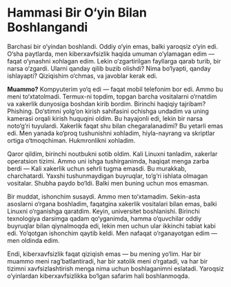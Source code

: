 # Hammasi Bir O‘yin Bilan Boshlangandi

Barchasi bir o‘yindan boshlandi. Oddiy o‘yin emas, balki yaroqsiz o‘yin edi. O‘sha paytlarda, men kiberxavfsizlik haqida umuman o‘ylamagan edim — faqat o‘ynashni xohlagan edim. Lekin o‘zgartirilgan fayllarga qarab turib, bir narsa o‘zgardi. Ularni qanday qilib buzib olishdi? Nima bo‘lyapti, qanday ishlayapti? Qiziqishim o‘chmas, va javoblar kerak edi.

**Muammo?** Kompyuterim yo‘q edi — faqat mobil telefonim bor edi. Ammo bu meni to‘xtatolmadi. Termux-ni topdim, topgan barcha vositalarni o‘rnatdim va xakerlik dunyosiga boshdan kirib bordim. Birinchi haqiqiy tajribam? Phishing. Do‘stimni yolg‘on kirish sahifasini ochishga undadim va uning kamerasi orqali kirish huquqini oldim. Bu hayajonli edi, lekin bir narsa noto‘g‘ri tuyulardi. Xakerlik faqat shu bilan chegaralanadimi? Bu yetarli emas edi. Men yanada ko‘proq tushunishni xohladim, hiyla-nayrang va skriptlar ortiga o‘tmoqchiman. Hukmronlikni xohladim.

Qaror qildim, birinchi noutbukni sotib oldim. Kali Linuxni tanladim, xakerlar operatsion tizimi. Ammo uni ishga tushirganimda, haqiqat menga zarba berdi — Kali xakerlik uchun sehrli tugma emasdi. Bu murakkab, charchatardi. Yaxshi tushunmaydigan buyruqlar, to‘g‘ri ishlata olmagan vositalar. Shubha paydo bo‘ldi. Balki men buning uchun mos emasman.

Bir muddat, ishonchim susaydi. Ammo men to‘xtamadim. Sekin-asta asoslarni o‘rgana boshladim, faqatgina xakerlik vositalari bilan emas, balki Linuxni o‘rganishga qaratdim. Keyin, universitet boshlanishi. Birinchi texnologiya darsimga qadam qo‘yganimda, hamma o‘quvchilar oddiy buyruqlar bilan qiynalmoqda edi, lekin men uchun ular ikkinchi tabiat kabi edi. Yo‘qotgan ishonchim qaytib keldi. Men nafaqat o‘rganayotgan edim — men oldinda edim.

Endi, kiberxavfsizlik faqat qiziqish emas — bu mening yo‘lim. Har bir muammo meni rag‘batlantiradi, har bir xatolik meni o‘rgatadi, va har bir tizimni xavfsizlashtirish menga nima uchun boshlaganimni eslatadi. Yaroqsiz o‘yinlardan kiberxavfsizlikka bo‘lgan safarim hali boshlanmoqda.
